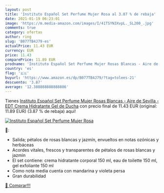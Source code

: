 ```yaml
---
layout: post
title: 'Instituto Español Set Perfume Mujer Rosa al 3.87 % de rebaja'
date: 2021-01-19 06:23:01
image: 'https://m.media-amazon.com/images/I/41TSYN3XvpL._SL200_.jpg'
comments: true
category: ofertas
author: ring
slug: 'B077TB4J79-es'
actualPrice: 11.43 EUR
currency: EUR
price: 11.43
comparePrice: 11.89 EUR
prodname: 'Instituto Español Set Perfume Mujer Rosas Blancas - Aire de Sevilla - EDT  Crema Hidratante  Gel de Ducha'
country: 'es'
flag: '🇪🇸'
buyurl: 'https://www.amazon.es/dp/B077TB4J79/?tag=tolees-21'
descuento: '3.87'
average: '12.388888888888886'
---
```


Tienes [Instituto Español Set Perfume Mujer Rosas Blancas - Aire de Sevilla - EDT  Crema Hidratante  Gel de Ducha](https://www.amazon.es/dp/B077TB4J79/?tag=tolees-21) con precio final de  11.43 EUR (original: 11.89 EUR) (3.87 %  de rebaja) aqui!

[![Instituto Español Set Perfume Mujer Rosa](https://m.media-amazon.com/images/I/41TSYN3XvpL._SL200_.jpg)](https://www.amazon.es/dp/B077TB4J79/?tag=tolees-21)

🔎:

- Salida; pétalos de rosas blancas y jazmín, envueltos en notas ozónicas y herbáceas
- Acordes vitales, frescos y transparentes de pétalos de rosas blancas y jazmín
- El set contiene: crema hidratante corporal 150 ml, eau de toilette 150 ml, gel exfoliante 150 ml
- Como nota media cuenta con mandarina y violeta persa
- Gran durabilidad

[🛒 Comprar!!!](https://www.amazon.es/dp/B077TB4J79/?tag=tolees-21)
